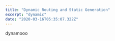 ```yaml
---
title: "Dynamic Routing and Static Generation"
excerpt: "dynamic"
date: "2020-03-16T05:35:07.322Z"
---
```


dynamooo
